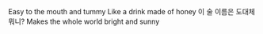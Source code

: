 Easy to the mouth and tummy
Like a drink made of honey
이 술 이름은 도대체 뭐니?
Makes the whole world bright and sunny
